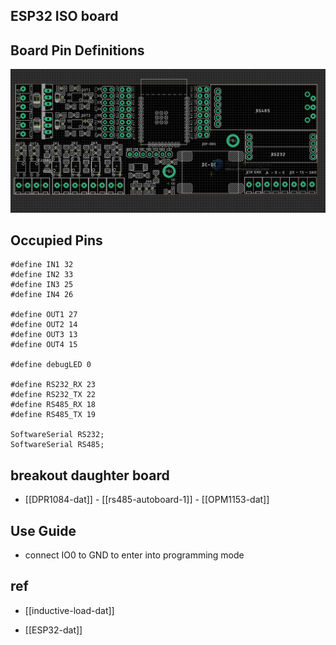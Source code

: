 


## ESP32 ISO board 

## Board Pin Definitions 

![](2023-09-26-15-08-07.png)


## Occupied Pins 

    #define IN1 32
    #define IN2 33
    #define IN3 25
    #define IN4 26

    #define OUT1 27
    #define OUT2 14
    #define OUT3 13
    #define OUT4 15

    #define debugLED 0

    #define RS232_RX 23
    #define RS232_TX 22
    #define RS485_RX 18
    #define RS485_TX 19

    SoftwareSerial RS232;
    SoftwareSerial RS485;


## breakout daughter board 

- [[DPR1084-dat]] - [[rs485-autoboard-1]] - [[OPM1153-dat]]



## Use Guide 
- connect IO0 to GND to enter into programming mode 




## ref 

- [[inductive-load-dat]] 

- [[ESP32-dat]]